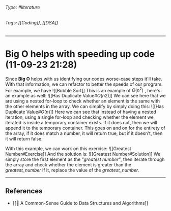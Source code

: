 ###### Type: #literature
###### Tags: [[Coding]], [[DSA]]
---
# Big O helps with speeding up code (11-09-23 21:28)

Since **Big O** helps with us identifying our codes worse-case steps it'll take. With that information, we can refactor to better the speeds of our program. For example, we have ![[Bubble Sort]]
This is an example of $O(n^2)$ , here's an example as well: ![[Has Duplicate Value#$O(n 2)$]]
We can see here that we are using a nested for-loop to check whether an element is the same with the other elements in the array. We can simplify by simply doing this: ![[Has Duplicate Value#$O(n)$]]
Here we can see that instead of having a nested iteration, using a single for-loop and checking whether the element we iterated is inside a temporary container exists. If it does not, then we will append it to the temporary container. This goes on and on for the entirety of the array, if it does match a number, it will return true, but if it doesn't, then it will return false.

With this example, we can work on this exercise: ![[Greatest Number#Exercise]]
And the solution is: ![[Greatest Number#Solution]]
We simply store the first element as the *"greatest number"*, then iterate through the array and check whether the element is greater than the *greatest_number* if it, replace the value of the *greatest_number*. 

---
## References
-  [[📘 A Common-Sense Guide to Data Structures and Algorithms]]